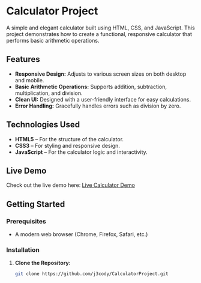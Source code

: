 # Calculator Project

A simple and elegant calculator built using HTML, CSS, and JavaScript. This project demonstrates how to create a functional, responsive calculator that performs basic arithmetic operations.

## Features

- **Responsive Design:** Adjusts to various screen sizes on both desktop and mobile.
- **Basic Arithmetic Operations:** Supports addition, subtraction, multiplication, and division.
- **Clean UI:** Designed with a user-friendly interface for easy calculations.
- **Error Handling:** Gracefully handles errors such as division by zero.

## Technologies Used

- **HTML5** – For the structure of the calculator.
- **CSS3** – For styling and responsive design.
- **JavaScript** – For the calculator logic and interactivity.

## Live Demo

Check out the live demo here: [Live Calculator Demo](https://j3cody.github.io/Calculator/)

## Getting Started

### Prerequisites

- A modern web browser (Chrome, Firefox, Safari, etc.)

### Installation

1. **Clone the Repository:**

   ```bash
   git clone https://github.com/j3cody/CalculatorProject.git
